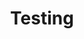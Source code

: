 ---
layout: collection
title: "Testing"
description: "How we test at the NHSBSA"
tags: home
order: 30
collection_tag: test
pagination:
  data: collections.test
  size: 50
  alias: articles
---